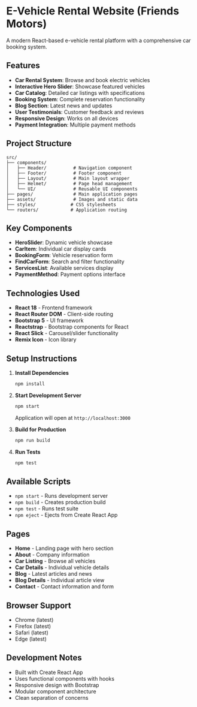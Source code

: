 # E-Vehicle Rental Website (Friends Motors)

A modern React-based e-vehicle rental platform with a comprehensive car booking system.

## Features
- **Car Rental System**: Browse and book electric vehicles
- **Interactive Hero Slider**: Showcase featured vehicles
- **Car Catalog**: Detailed car listings with specifications
- **Booking System**: Complete reservation functionality
- **Blog Section**: Latest news and updates
- **User Testimonials**: Customer feedback and reviews
- **Responsive Design**: Works on all devices
- **Payment Integration**: Multiple payment methods

## Project Structure
```
src/
├── components/
│   ├── Header/          # Navigation component
│   ├── Footer/          # Footer component
│   ├── Layout/          # Main layout wrapper
│   ├── Helmet/          # Page head management
│   └── UI/              # Reusable UI components
├── pages/               # Main application pages
├── assets/              # Images and static data
├── styles/             # CSS stylesheets
└── routers/            # Application routing
```

## Key Components
- **HeroSlider**: Dynamic vehicle showcase
- **CarItem**: Individual car display cards
- **BookingForm**: Vehicle reservation form
- **FindCarForm**: Search and filter functionality
- **ServicesList**: Available services display
- **PaymentMethod**: Payment options interface

## Technologies Used
- **React 18** - Frontend framework
- **React Router DOM** - Client-side routing
- **Bootstrap 5** - UI framework
- **Reactstrap** - Bootstrap components for React
- **React Slick** - Carousel/slider functionality
- **Remix Icon** - Icon library

## Setup Instructions
1. **Install Dependencies**
   ```bash
   npm install
   ```

2. **Start Development Server**
   ```bash
   npm start
   ```
   Application will open at `http://localhost:3000`

3. **Build for Production**
   ```bash
   npm run build
   ```

4. **Run Tests**
   ```bash
   npm test
   ```

## Available Scripts
- `npm start` - Runs development server
- `npm build` - Creates production build
- `npm test` - Runs test suite
- `npm eject` - Ejects from Create React App

## Pages
- **Home** - Landing page with hero section
- **About** - Company information
- **Car Listing** - Browse all vehicles
- **Car Details** - Individual vehicle details
- **Blog** - Latest articles and news
- **Blog Details** - Individual article view
- **Contact** - Contact information and form

## Browser Support
- Chrome (latest)
- Firefox (latest)
- Safari (latest)
- Edge (latest)

## Development Notes
- Built with Create React App
- Uses functional components with hooks
- Responsive design with Bootstrap
- Modular component architecture
- Clean separation of concerns
